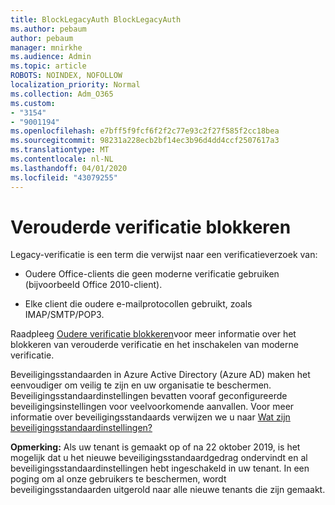 ```yaml
---
title: BlockLegacyAuth BlockLegacyAuth
ms.author: pebaum
author: pebaum
manager: mnirkhe
ms.audience: Admin
ms.topic: article
ROBOTS: NOINDEX, NOFOLLOW
localization_priority: Normal
ms.collection: Adm_O365
ms.custom:
- "3154"
- "9001194"
ms.openlocfilehash: e7bff5f9fcf6f2f2c77e93c2f27f585f2cc18bea
ms.sourcegitcommit: 98231a228ecb2bf14ec3b96d4dd4ccf2507617a3
ms.translationtype: MT
ms.contentlocale: nl-NL
ms.lasthandoff: 04/01/2020
ms.locfileid: "43079255"
---
```

# <a name="blocking-legacy-authentication"></a>Verouderde verificatie blokkeren

Legacy-verificatie is een term die verwijst naar een verificatieverzoek van:

- Oudere Office-clients die geen moderne verificatie gebruiken (bijvoorbeeld Office 2010-client).

- Elke client die oudere e-mailprotocollen gebruikt, zoals IMAP/SMTP/POP3.

Raadpleeg [Oudere verificatie blokkeren](https://docs.microsoft.com/azure/active-directory/conditional-access/concept-conditional-access-block-legacy-authentication)voor meer informatie over het blokkeren van verouderde verificatie en het inschakelen van moderne verificatie.

Beveiligingsstandaarden in Azure Active Directory (Azure AD) maken het eenvoudiger om veilig te zijn en uw organisatie te beschermen. Beveiligingsstandaardinstellingen bevatten vooraf geconfigureerde beveiligingsinstellingen voor veelvoorkomende aanvallen.
Voor meer informatie over beveiligingsstandaards verwijzen we u naar [Wat zijn beveiligingsstandaardinstellingen?](https://docs.microsoft.com/azure/active-directory/fundamentals/concept-fundamentals-security-defaults) 

**Opmerking:** Als uw tenant is gemaakt op of na 22 oktober 2019, is het mogelijk dat u het nieuwe beveiligingsstandaardgedrag ondervindt en al beveiligingsstandaardinstellingen hebt ingeschakeld in uw tenant.  In een poging om al onze gebruikers te beschermen, wordt beveiligingsstandaarden uitgerold naar alle nieuwe tenants die zijn gemaakt.
